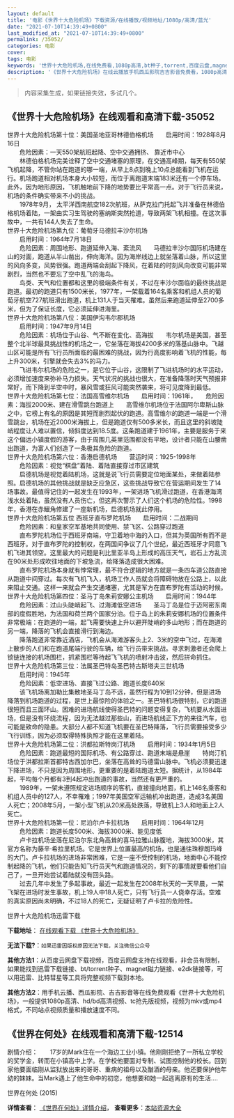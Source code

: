 ```yaml
---
layout: default
title: '电影《世界十大危险机场》下载资源/在线播放/视频地址/1080p/高清/蓝光'
date: "2021-07-10T14:39:49+0800"
last_modified_at: "2021-07-10T14:39:49+0800"
permalink: /35052/
categories: 电影
cover:
tags: 电影
keywords: '世界十大危险机场,在线免费看,1080p高清,bt种子,torrent,百度云盘,magnet,磁力链,迅雷下载资源'
description: '《世界十大危险机场》在线云播放手机西瓜影院吉吉影音免费看，1080p高清bd/hd未删减完整版和tc抢先枪版，mkv/mp4格式，附带bt/torrent种子、magnet/磁力链、百度云盘、网盘资源迅雷下载链接'
---
```


>内容采集生成，如果链接失效，多试几个。


## 《世界十大危险机场》在线观看和高清下载-35052

世界十大危险机场第十位：美国圣地亚哥林德伯格机场　　启用时间：1928年8月16日<br />　　危险因素：一天550架航班起降、空中交通拥挤、 靠近市中心<br />　　林德伯格机场完美诠释了空中交通堵塞的原理，在交通高峰期，每天有550架飞机起降，不管你站在跑道的哪一端，从早上8点到晚上10点总能看到飞机在运行。机场跑道相对机场本身大小较短，而位于离跑道末端183米还有一个停车场。此外，因为地形原因，飞机触地前下降的地势要比平常高一点。对于飞行员来说，机场的条件确实带来不小的挑战。<br />　　1978年9月， 太平洋西南航空182次航班，从萨克拉门托起飞并准备在林德伯格机场着陆，一架由实习生驾驶的塞纳斯突然抢道，导致两架飞机相撞。在这次事故中，一共有144人失去了生命。<br />世界十大危险机场第九位：葡萄牙马德拉丰沙尔机场<br />　　启用时间：1964年7月18日<br />　　危险因素：周围地形、跑道延伸入海、紊流风　　马德拉丰沙尔国际机场建在山的对面，跑道从半山凿出，伸向海洋。因为海岸线边上就坐落着山脉，所以这里的风向多变，风势很强。跑道两端会刮起下降风，在着陆的时刻风向改变可能非常剧烈，当然也不要忘了空中乱飞的海鸟。<br />　　鸟类、天气和位置都和这里的极端条件有关，不过在丰沙尔面临的最终挑战是跑道。最初的跑道只有1500米长，1977年，一架载着164名乘客和机组人员的葡萄牙航空727航班滑出跑道，机上131人于当天罹难。虽然后来跑道延伸至2700多米，但为了保证长度，它必须延伸进海里。<br />世界十大危险机场第八位：美国伊沟韦尔郡机场<br />　　启用时间：1947年9月14日<br />　　危险因素：机场位于山谷、气不断在变化、高海拔　　韦尔机场是美国，甚至整个北半球最具挑战性的机场之一，它坐落在海拔4200多米的落基山脉中。飞越山区可能是所有飞行员所面临的最困难的挑战，因为行高度影响着飞机的性能，每上升300米，引擎就会失去3%的马力。<br />　　飞进韦尔机场的危险之一，是它位于山谷，这限制了飞进机场时的水平运动，必须增加速度来弥补马力损失。天气状况的挑战也很大，在准备降落时天气预报非常好，而下降到半空中时，暴风雪或狂风可能突然袭来，将可见度降到最低。<br />世界十大危险机场第七位：法国高雪维尔机场　　启用时间：1961年，　　危险因素：海拔2000米、建在滑雪跳台跑道上　　高雪维尔机场位于法国阿尔卑斯山脉之中，它榜上有名的原因是其短而剧烈起伏的跑道。高雪维尔的跑道一端是一个滑雪跳台，机场在近2000米海拔上，但是跑道仅有500多米长，而且这里的斜坡陡峭程度让人难以置信，倾斜度达到18.5度。这条跑道建于1961年，主要是服务于来这个偏远小镇度假的游客，由于周围几英里范围都没有平地，设计者只能在山腰凿出跑道，为富人们创造了一条极其危险的跑道。<br />世界十大危险机场第六位：香港启德机场　　营运时间：1925-1998年<br />　　危险因素：视觉&ldquo;棋盘”着陆、着陆直接穿过市区建筑<br />　　启德机场是视觉着陆机场，这就是说飞行员需要定位地面某处，来做着陆参照。启德机场的其他挑战就是缺乏应急区，这些挑战导致它在营运期间发生了14场事故。最值得记住的一起发生在1993年，一架进场飞机滑过跑道，在香港海湾浅水处着陆，虽然没有人员伤亡，但这再次警示了人们这个机场的危险性。1998年，香港在赤鱲角修建了一座新机场，启德机场就此停用。<br />世界十大危险机场第五位 西班牙直布罗陀机场　　启用时间：二战期间<br />　　危险因素：和皇家空军基地共同使用、禁飞区、公路穿过跑道<br />　　直布罗陀机场位于西班牙南端，守卫着地中海的入口，但其为英国所有而不是西班牙。对于直布罗陀的控制权，在两国间争议了几个世纪，最近西班牙才同意飞机飞进其领空。这里最大的问题是利比里亚半岛上形成的高压天气，岩石上方乱流在90米处形成吹往地面的下坡急流，给降落造成很大困难。<br />　　直布罗陀机场本身就有悖常理，最不符合逻辑的地方就是一条四车道公路直接从跑道中间穿过。每次有飞机飞入，机场工作人员就会将障碍物放在公路上，以此来阻止交通。这样一来就会产生交通堵塞，尤其是军方在直布罗陀有活动的时候。<br />世界十大危险机场第四位：圣马丁岛朱莉安娜公主机场　　启用时间：1944年<br />　　危险因素：过山头陡峭起飞、过海滩低空进场　　圣马丁岛是位于迈阿密东南部的度假胜地，为法国和荷兰两个国家分治。位于岛上的朱莉安娜机场的位置条件非常极端：在跑道的一端，起飞需要快速上升以避开陡峭的多山地形；而在跑道的另一端，降落的飞机会直接滑行到海边。<br />　　降落跑道非常靠近酒店，飞机会从海滩游客头上2、3米的空中飞过，在海滩上散步的人们和在跑道尾端行驶的车辆，给飞行员带来挑战。寻求刺激者还会爬上锁链连接的机场围栏，抓紧围栏等待起飞飞机的喷射冲击波，然后拼命抓住。<br />世界十大危险机场第三位：法属圣巴特岛圣巴特古斯塔夫三世机场<br />　　启用时间：1945年<br />　　危险因素：低空进场、直接飞过公路、跑道长度640米<br />　　该飞机场离加勒比集散地圣马丁岛不远，虽然行程为10到12分钟，但是进场降落到机场跑道的过程，是世上最惊险的体验之一。圣巴特机场很特别，它的跑道很短而且三面环山。困难的进场航线使得圣巴特的问题变得复杂，飞机要从水面进场，但是没有环绕流程，因为无法越过那些山，而进场航线正下方的来往汽车，也可能是致命的隐患。大部分人都不知道飞机要在圣巴特降落，飞行员需要接受多少飞行训练，因为必须取得特殊执照才能在这里着陆。<br />世界十大危险机场第二位：洪都拉斯特岗汀机场　　启用时间：1934年1月5日<br />　　危险因素：跑道最短的国际机场、有公路穿过、跑道末端是悬崖　　特岗汀机场位于洪都拉斯首都特古西加尔巴，坐落在高耸的马德雷山脉中。飞机必须要迅速下降进场，不只是因为周围地形，更重要的是着陆跑道太短。据统计，从1984年起，平均每个月都有3到4起冲出跑道的事故，当然还有更严重的。<br />　　1989年，一架未遵照规定进场顺序的客机，直接撞向地面，机上146名乘客和机组人员中的127人，不幸罹难；1997年美国空军运输机冲出跑道，造成3名美国人死亡；2008年5月，一架小型飞机从20米高处跌落，导致机上3人和地面上2人死亡。<br />世界十大危险机场第一位：尼泊尔卢卡拉机场　　启用时间：1964年12月<br />　　危险因素：跑道长度500米、海拔3000米、能见度低<br />　　卢卡拉机场坐落在尼泊尔东北角高耸的喜马拉雅山脉腹地，海拔3000米，其官方名称为藤辛·希拉里机场。它是世界上位置最高的机场，也是通往珠穆朗玛峰的大门。卢卡拉机场的进场非常困难，它是一座不受控制的机场，地面中心不能控制起降的飞机，他们只能告知飞行员天气和跑道情况的，剩下的事情就要看他们自己了，一旦开始尝试着陆就没有回头路。<br />　　过去几年中发生了多起事故，最近一起发生在2008年秋天的一天早晨，一架飞架在进场时发生事故，机上19人中18人死亡，只有飞行员一人侥幸存活。空难的真实原因尚未明确，不过18人的死亡，无疑证明了卢卡拉的危险性。<br />


世界十大危险机场迅雷下载

**下载地址**： [在线观看下载 《世界十大危险机场》](https://www.993dy.com//vod-detail-id-13902.html) 


**无法下载?**：`如果迅雷因版权原因无法下载，关注微信公众号 `

**其他方法1**：从百度云网盘下载视频，百度云网盘支持在线观看，非会员有限制，如果能找到迅雷下载链接、bt/torrent种子、magnet磁力链接、e2dk链接等，可以用迅雷、比特彗星等工具将完整视频下载到本地。

**其他方法2**：用手机云播、西瓜影院、吉吉影音等在线免费观看《世界十大危险机场》，一般提供1080p高清、hd/bd高清视频、tc抢先版视频，视频为mkv或mp4格式，不同站点视频质量和播放速度不同。


## 《世界在何处》在线观看和高清下载-12514

剧情介绍：　　17岁的Mark住在一个海边工业小镇。他刚刚拒绝了一所私立学校的奖学金，转而在小镇高中上学。在学校他要面对专制、试图控制他的校长。回到家他要面临刚从监狱放出来的哥哥、重病的祖母以及酗酒的母亲。他还要保护他年幼的妹妹。当Mark遇上了他生命中的初恋，他想要和她一起逃离原有的生活....


世界在何处 (2015)

**详情查看**： [《世界在何处》详情介绍](/movie/12514/)， **查看更多**：[本站资源大全](/movie/t/all/)

